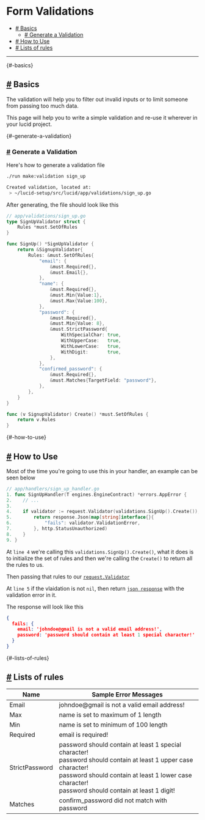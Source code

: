 # Form Validations

- [# Basics](#-basics)
  - [# Generate a Validation](#-generate-a-validation)
- [# How to Use](#-how-to-use)
- [# Lists of rules](#-lists-of-rules)

---

{#-basics}

## [#](#-basics) Basics

The validation will help you to filter out invalid inputs or to limit someone from passing too much data.

This page will help you to write a simple validation and re-use it wherever in your lucid project.

{#-generate-a-validation}

### [#](#-generate-a-validation) Generate a Validation

Here's how to generate a validation file

```bash
./run make:validation sign_up

Created validation, located at:
 > ~/lucid-setup/src/lucid/app/validations/sign_up.go
```

After generating, the file should look like this

```go
// app/validations/sign_up.go
type SignUpValidator struct {
    Rules *must.SetOfRules
}

func SignUp() *SignUpValidator {
    return &SignupValidator{
        Rules: &must.SetOfRules{
            "email": {
                &must.Required{},
                &must.Email{},
            },
            "name": {
                &must.Required{},
                &must.Min{Value:1},
                &must.Max{Value:100},
            },
            "password": {
                &must.Required{},
                &must.Min{Value: 8},
                &must.StrictPassword{
                    WithSpecialChar: true,
                    WithUpperCase:   true,
                    WithLowerCase:   true,
                    WithDigit:       true,
                },
            },
            "confirmed_password": {
                &must.Required{},
                &must.Matches{TargetField: "password"},
            },
        },
    }
}

func (v SignupValidator) Create() *must.SetOfRules {
    return v.Rules
}
```

{#-how-to-use}

## [#](#-how-to-use) How to Use

Most of the time you're going to use this in your handler, an example can be seen below

```go
// app/handlers/sign_up_handler.go
1. func SignUpHandler(T engines.EngineContract) *errors.AppError {
2.    // ...
3.
4.    if validator := request.Validator(validations.SignUp().Create()); validator != nil {
5.        return response.Json(map[string]interface{}{
6.            "fails": validator.ValidationError,
7.        }, http.StatusUnauthorized)
8.    }
9. }
```

At `line 4` we're calling this `validations.SignUp().Create()`, what it does is to initialize the set of rules and then we're calling the `Create()` to return all the rules to us.

Then passing that rules to our [`request.Validator`](http://localhost:8332/handlers#-request--response)

At `line 5` if the vlaidation is not `nil`, then return [`json response`](http://localhost:8332/handlers#-request--response) with the validation error in it.

The response will look like this

```json
{
  fails: {
    email: 'johndoe@gmail is not a valid email address!',
    password: 'password should contain at least 1 special character!'
  }
}
```

{#-lists-of-rules}

## [#](#-lists-of-rules) Lists of rules

Name | Sample Error Messages
-----|-----
Email | johndoe@gmail is not a valid email address!
Max | name is set to maximum of 1 length
Min | name is set to minimum of 100 length
Required | email is required!
StrictPassword | password should contain at least 1 special character!<br>password should contain at least 1 upper case character!<br>password should contain at least 1 lower case character!<br>password should contain at least 1 digit!
Matches | confirm_password did not match with password
